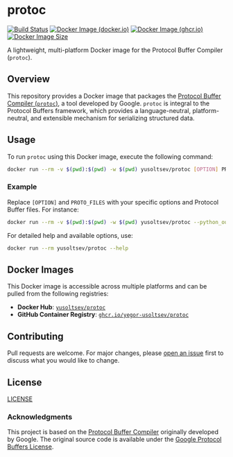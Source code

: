 # protoc

[![Build Status](https://github.com/yegor-usoltsev/protoc/actions/workflows/build.yml/badge.svg)](https://github.com/yegor-usoltsev/protoc/actions)
[![Docker Image (docker.io)](https://img.shields.io/docker/v/yusoltsev/protoc?label=docker.io&sort=semver)](https://hub.docker.com/r/yusoltsev/protoc)
[![Docker Image (ghcr.io)](https://img.shields.io/docker/v/yusoltsev/protoc?label=ghcr.io&sort=semver)](https://github.com/yegor-usoltsev/protoc/pkgs/container/protoc)
[![Docker Image Size](https://img.shields.io/docker/image-size/yusoltsev/protoc?sort=semver&arch=amd64)](https://hub.docker.com/r/yusoltsev/protoc/tags)

A lightweight, multi-platform Docker image for the Protocol Buffer Compiler (`protoc`).

## Overview

This repository provides a Docker image that packages the [Protocol Buffer Compiler (`protoc`)](https://github.com/protocolbuffers/protobuf), a tool developed by Google. `protoc` is integral to the Protocol Buffers framework, which provides a language-neutral, platform-neutral, and extensible mechanism for serializing structured data.

## Usage

To run `protoc` using this Docker image, execute the following command:

```bash
docker run --rm -v $(pwd):$(pwd) -w $(pwd) yusoltsev/protoc [OPTION] PROTO_FILES
```

### Example

Replace `[OPTION]` and `PROTO_FILES` with your specific options and Protocol Buffer files. For instance:

```bash
docker run --rm -v $(pwd):$(pwd) -w $(pwd) yusoltsev/protoc --python_out=. example.proto
```

For detailed help and available options, use:

```bash
docker run --rm yusoltsev/protoc --help
```

## Docker Images

This Docker image is accessible across multiple platforms and can be pulled from the following registries:

- **Docker Hub**: [`yusoltsev/protoc`](https://hub.docker.com/r/yusoltsev/protoc)
- **GitHub Container Registry**: [`ghcr.io/yegor-usoltsev/protoc`](https://ghcr.io/yegor-usoltsev/protoc)

## Contributing

Pull requests are welcome. For major changes, please [open an issue](https://github.com/yegor-usoltsev/protoc/issues/new) first to discuss what you would like to change.

## License

[LICENSE](https://github.com/yegor-usoltsev/protoc/blob/main/LICENSE)

### Acknowledgments

This project is based on the [Protocol Buffer Compiler](https://github.com/protocolbuffers/protobuf) originally developed by Google. The original source code is available under the [Google Protocol Buffers License](https://github.com/protocolbuffers/protobuf/blob/main/LICENSE).
